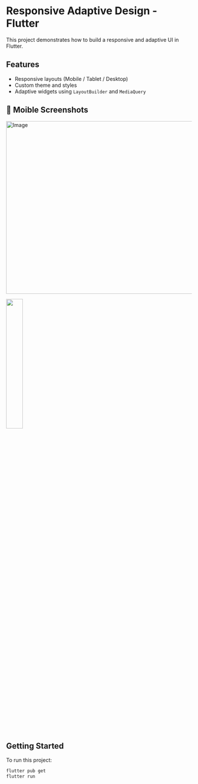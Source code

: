 # Responsive Adaptive Design - Flutter

This project demonstrates how to build a responsive and adaptive UI in Flutter.

## Features
- Responsive layouts (Mobile / Tablet / Desktop)
- Custom theme and styles
- Adaptive widgets using `LayoutBuilder` and `MediaQuery`

## 📸 Moible Screenshots

<img width="1022" height="468" alt="Image" src="https://github.com/user-attachments/assets/5264affd-f9a2-4bf3-bbd4-bfb1d1e115f3" />
<p float="left">
  <img src="https://github.com/ammaraboalrub3/responsive-adaptive_design/issues/1#issue-3280907796" width="30%" />
</p>

## Getting Started

To run this project:

```bash
flutter pub get
flutter run
